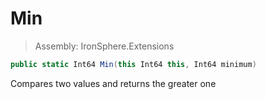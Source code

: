 ﻿

# Min

> Assembly: IronSphere.Extensions

```csharp
public static Int64 Min(this Int64 this, Int64 minimum)
```

Compares two values and returns the greater one

